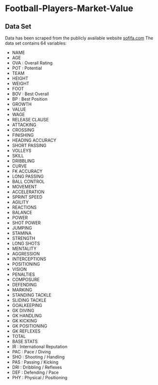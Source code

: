 # Football-Players-Market-Value

## Data Set
Data has been scraped from the publicly available website [sofifa.com](https://sofifa.com/)
The data set contains 64 variables:
- NAME 
- AGE 
- OVA : Overall Rating
- POT : Potential
- TEAM 
- HEIGHT 
- WEIGHT 
- FOOT 
- BOV : Best Overall
- BP : Best Position
- GROWTH 
- VALUE 
- WAGE 
- RELEASE CLAUSE 
- ATTACKING 
- CROSSING 
- FINISHING 
- HEADING ACCURACY 
- SHORT PASSING 
- VOLLEYS 
- SKILL 
- DRIBBLING 
- CURVE 
- FK ACCURACY 
- LONG PASSING 
- BALL CONTROL 
- MOVEMENT 
- ACCELERATION 
- SPRINT SPEED 
- AGILITY 
- REACTIONS 
- BALANCE 
- POWER 
- SHOT POWER 
- JUMPING 
- STAMINA 
- STRENGTH 
- LONG SHOTS 
- MENTALITY 
- AGGRESSION 
- INTERCEPTIONS 
- POSITIONING 
- VISION 
- PENALTIES 
- COMPOSURE 
- DEFENDING 
- MARKING 
- STANDING TACKLE 
- SLIDING TACKLE 
- GOALKEEPING 
- GK DIVING 
- GK HANDLING 
- GK KICKING 
- GK POSITIONING 
- GK REFLEXES 
- TOTAL 
- BASE STATS 
- IR : International Reputation
- PAC : Pace / Diving
- SHO : Shooting / Handling
- PAS : Passing / Kicking
- DRI : Dribbling / Reflexes
- DEF : Defending / Pace
- PHY : Physical / Positioning
